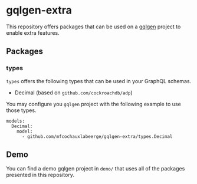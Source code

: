 # gqlgen-extra

This repository offers packages that can be used on a [gqlgen](https://gqlgen.com/) project to enable extra features.

## Packages

### types

`types` offers the following types that can be used in your GraphQL schemas.

 - Decimal (based on `github.com/cockroachdb/adp`)

You may configure you `gqlgen` project with the following example to use those types.

```
models:
  Decimal:
    model:
      - github.com/mfcochauxlabeerge/gqlgen-extra/types.Decimal
```

## Demo

You can find a demo gqlgen project in `demo/` that uses all of the packages presented in this repository.
